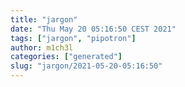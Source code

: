 ```yaml
---
title: "jargon"
date: "Thu May 20 05:16:50 CEST 2021"
tags: ["jargon", "pipotron"]
author: m1ch3l
categories: ["generated"]
slug: "jargon/2021-05-20-05:16:50"
---
```



